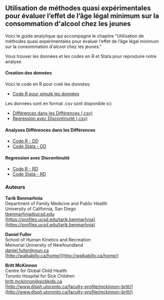 ## Utilisation de méthodes quasi expérimentales pour évaluer l’effet de l’âge légal minimum sur la consommation d'alcool chez les jeunes

Voici le guide analytique qui accompagne le chapitre "Utilisation de méthodes quasi expérimentales pour évaluer l’effet de l’âge légal minimum sur la consommation d'alcool chez les jeunes."

Vous trouver les données et les codes en R et Stata pour reproduire notre analyse. 

#### Creation des données

Voici le code en R pour creé les données: 
- [Code R pour simulé les données](https://github.com/walkabilly/methode_evaluation/blob/master/Simulated_Data_fini.md)

Les données sont en format .csv sont disponible ici:

- [Différences dans les Différences (.csv)](https://raw.githubusercontent.com/walkabilly/methode_evaluation/master/did.csv)
- [Regression avec Discontinuité (.csv)](https://raw.githubusercontent.com/walkabilly/methode_evaluation/master/rd.csv)

#### Analyses Différences dans les Différences

- [Code R - DD](https://github.com/walkabilly/methode_evaluation/blob/master/AnalyseDD.md)
- [Code Stata - DD](https://github.com/walkabilly/methode_evaluation/blob/master/AnalyseDD_Stata.md)

#### Regression avec Discontinuité

- [Code R - RD](https://github.com/walkabilly/methode_evaluation/blob/master/AnalyseRD.md)
- [Code Stata - RD](https://github.com/walkabilly/methode_evaluation/blob/master/AnalyseRD_Stata.md)

### Auteurs

**Tarik Benmarhnia**  
Department of Family Medicine and Public Health  
University of California, San Diego  
tbenmarhnia@ucsd.edu  
[https://profiles.ucsd.edu/tarik.benmarhnia](https://profiles.ucsd.edu/tarik.benmarhnia)

**Daniel Fuller**  
School of Human Kinetics and Recreation  
Memorial University of Newfoundland  
daniel.fuller@mun.ca  
[http://walkabilly.ca/home/](http://walkabilly.ca/home/)

**Britt McKinnon**  
Centre for Global Child Health  
Toronto Hospital for Sick Children  
britt.mckinnon@sickkids.ca  
[http://www.dlsph.utoronto.ca/faculty-profile/mckinnon-britt/](http://www.dlsph.utoronto.ca/faculty-profile/mckinnon-britt/)
